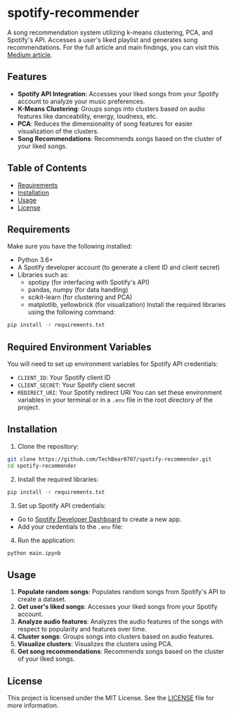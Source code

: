 # spotify-recommender
A song recommendation system utilizing k-means clustering, PCA, and Spotify's API. Accesses a user's liked playlist and generates song recommendations. For the full article and main findings, you can visit this [Medium article](https://medium.com/@logan.margo314/building-a-spotify-song-recommender-using-k-means-clustering-15c8b4c84464). 

## Features
- **Spotify API Integration**: Accesses your liked songs from your Spotify account to analyze your music preferences.
- **K-Means Clustering**: Groups songs into clusters based on audio features like danceability, energy, loudness, etc.
- **PCA**: Reduces the dimensionality of song features for easier visualization of the clusters.
- **Song Recommendations**: Recommends songs based on the cluster of your liked songs.

## Table of Contents
- [Requirements](#requirements)
- [Installation](#installation)
- [Usage](#usage)
- [License](#license)

## Requirements
Make sure you have the following installed:
- Python 3.6+
- A Spotify developer account (to generate a client ID and client secret)
- Libraries such as: 
  - spotipy (for interfacing with Spotify's API)
  - pandas, numpy (for data handling)
  - scikit-learn (for clustering and PCA)
  - matplotlib, yellowbrick (for visualization)
Install the required libraries using the following command:
```bash
pip install -r requirements.txt
```
## Required Environment Variables
You will need to set up environment variables for Spotify API credentials:
- `CLIENT_ID`: Your Spotify client ID
- `CLIENT_SECRET`: Your Spotify client secret
- `REDIRECT_URI`: Your Spotify redirect URI
You can set these environment variables in your terminal or in a `.env` file in the root directory of the project.

## Installation
1. Clone the repository:
```bash
git clone https://github.com/TechBear0707/spotify-recommender.git
cd spotify-recommender
```
2. Install the required libraries:
```bash
pip install -r requirements.txt
```
3. Set up Spotify API credentials:
- Go to [Spotify Developer Dashboard](https://developer.spotify.com/dashboard/applications) to create a new app.
- Add your credentials to the `.env` file:
4. Run the application:
```bash
python main.ipynb
```

## Usage
1. **Populate random songs**: Populates random songs from Spotify's API to create a dataset.
2. **Get user's liked songs**: Accesses your liked songs from your Spotify account.
3. **Analyze audio features**: Analyzes the audio features of the songs with respect to popularity and features over time.
4. **Cluster songs**: Groups songs into clusters based on audio features.
5. **Visualize clusters**: Visualizes the clusters using PCA.
6. **Get song recommendations**: Recommends songs based on the cluster of your liked songs.

## License
This project is licensed under the MIT License. See the [LICENSE](LICENSE) file for more information.

